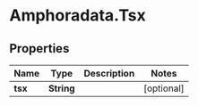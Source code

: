 # Amphoradata.Tsx

## Properties

Name | Type | Description | Notes
------------ | ------------- | ------------- | -------------
**tsx** | **String** |  | [optional] 


